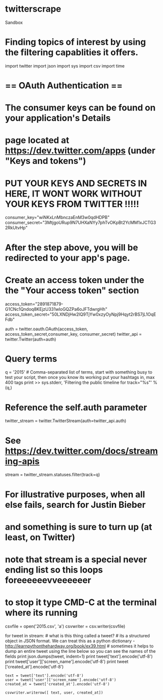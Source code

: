 # twitterscrape
Sandbox 
# Finding topics of interest by using the filtering capablities it offers.
import twitter
import json
import sys
import csv
import time
 
# == OAuth Authentication ==
# The consumer keys can be found on your application's Details
# page located at https://dev.twitter.com/apps (under "Keys and tokens")
 # PUT YOUR KEYS AND SECRETS IN HERE, IT WONT WORK WITHOUT YOUR KEYS FROM TWITTER !!!!!
consumer_key="wiNKxLnMbnczaEnM3w0qdHDPB"
consumer_secret="3MtjgoURup9N7UHXaNYy7phTvOKpBt2YcMM1xJCTG32RkUtvHp"
 
# After the step above, you will be redirected to your app's page.
# Create an access token under the the "Your access token" section
access_token="2891871879-G1CNc1Qndoq8KEjzU331wloGQZPa6oJFTdwrgHh"
access_token_secret="50LXNDjHw2lQ9TjYw0xzyOyNpj9Hqyt2rBS7jL1OqEFdb"
 
auth = twitter.oauth.OAuth(access_token, access_token_secret,consumer_key, consumer_secret)
twitter_api = twitter.Twitter(auth=auth)
# Query terms
q = '2015' # Comma-separated list of terms, start with something busy to test your script, then once you know its working put your hashtags in, max 400 tags
print >> sys.stderr, 'Filtering the public timeline for track="%s"' % (q,)
# Reference the self.auth parameter
twitter_stream = twitter.TwitterStream(auth=twitter_api.auth)
# See https://dev.twitter.com/docs/streaming-apis
stream = twitter_stream.statuses.filter(track=q)
# For illustrative purposes, when all else fails, search for Justin Bieber
# and something is sure to turn up (at least, on Twitter)
# note that stream is a special never ending list so this loops foreeeeeevveeeeeer
# to stop it type CMD-C at the terminal where its running

csvfile = open('2015.csv', 'a')
csvwriter = csv.writer(csvfile)

for tweet in stream:
	# what is this thing called a tweet?
	# its a structured object in JSON format. We can treat this as a python dictionary - http://learnpythonthehardway.org/book/ex39.html
	# sometimes it helps to dump an entire tweet using the line below so you can see the names of the fields
	print json.dumps(tweet, indent=1)
	print tweet['text'].encode('utf-8')
	print tweet['user']['screen_name'].encode('utf-8')
	print tweet ['created_at'].encode('utf-8')

	text = tweet['text'].encode('utf-8')
	user = tweet['user']['screen_name'].encode('utf-8')
	created_at = tweet['created_at'].encode('utf-8')

	csvwriter.writerow([ text, user, created_at])
